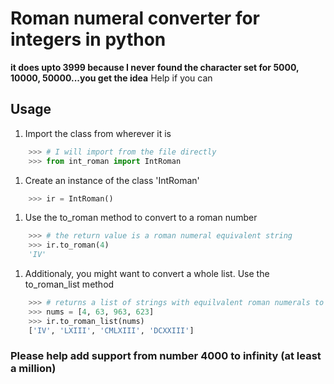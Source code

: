 # Roman numeral converter for integers in python
__it does upto 3999 because I never found the character set for 5000, 10000, 50000...you get the idea__
Help if you can

## Usage
1. Import the class from wherever it is
```python 
	>>> # I will import from the file directly
	>>> from int_roman import IntRoman
```
1. Create an instance of the class 'IntRoman'
```python
	>>> ir = IntRoman()
```
1. Use the to_roman method to convert to a roman number
```python
	>>> # the return value is a roman numeral equivalent string
	>>> ir.to_roman(4)
	'IV'
```
1. Additionaly, you might want to convert a whole list. Use the to_roman_list method
```python
	>>> # returns a list of strings with equilvalent roman numerals to the input string at the same index
	>>> nums = [4, 63, 963, 623]
	>>> ir.to_roman_list(nums)
	['IV', 'LXIII', 'CMLXIII', 'DCXXIII']
```

### Please help add support from number __4000 to infinity (at least a million)__
